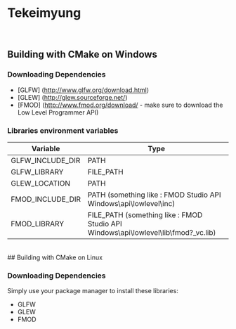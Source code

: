 # Tekeimyung
<br />


## Building with CMake on Windows

### Downloading Dependencies
* [GLFW] (http://www.glfw.org/download.html)
* [GLEW] (http://glew.sourceforge.net/)
* [FMOD] (http://www.fmod.org/download/ - make sure to download the Low Level Programmer API)

### Libraries environment variables
Variable | Type
---------|-----
GLFW_INCLUDE_DIR | PATH
GLFW_LIBRARY | FILE_PATH
GLEW_LOCATION | PATH
FMOD_INCLUDE_DIR | PATH (something like : FMOD Studio API Windows\api\lowlevel\inc)
FMOD_LIBRARY | FILE_PATH (something like : FMOD Studio API Windows\api\lowlevel\lib\fmod?_vc.lib)


<br />
## Building with CMake on Linux

### Downloading Dependencies
Simply use your package manager to install these libraries:
* GLFW
* GLEW
* FMOD
